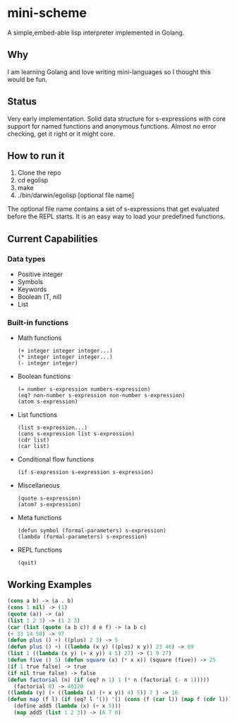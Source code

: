 # mini-scheme

A simple,embed-able lisp interpreter implemented in Golang.

## Why

I am learning Golang and love writing mini-languages so I thought this would be fun.

## Status

Very early implementation.  Solid data structure for s-expressions with core support for named functions and anonymous functions.  Almost no error checking, get it right or it might core.

## How to run it

1. Clone the repo
2. cd egolisp
3. make
4. ./bin/darwin/egolisp [optional file name]

The optional file name contains a set of s-expressions that get evaluated before the REPL starts.  It is an easy way to load your predefined functions.

## Current Capabilities

### Data types
  - Positive integer
  - Symbols 
  - Keywords
  - Boolean (T, nil)
  - List 

### Built-in functions
  - Math functions

		(+ integer integer integer...)  
		(* integer integer integer...)  
		(- integer integer)
		
  - Boolean functions 

		(= number s-expression numbers-expression)  
		(eq? non-number s-expression non-number s-expression)  
		(atom s-expression)  
		
  - List functions

		(list s-expression...)  
		(cons s-expression list s-expression)  
		(cdr list)  
		(car list)  

  - Conditional flow functions
 
  		(if s-expression s-expression s-expression)

  - Miscellaneous  
		
		(quote s-expression)
		(atom? s-expression)
		
  - Meta functions  
		
		(defun symbol (formal-parameters) s-expression) 
		(lambda (formal-parameters) s-expression)

  - REPL functions

		(quit)
		

## Working Examples

```lisp 
(cons a b) -> (a . b)
(cons 1 nil) -> (1)
(quote (a)) -> (a)
(list 1 2 3) -> (1 2 3)
(car (list (quote (a b c)) d e f) -> (a b c)
(+ 33 14 50) -> 97
(defun plus () +) ((plus) 2 3) -> 5
(defun plus () +) ((lambda (x y) ((plus) x y)) 23 46) -> 69
(list 1 ((lambda (x y) (+ x y)) 4 5) 27) -> (1 9 27)
(defun five () 5) (defun square (x) (* x x)) (square (five)) -> 25
(if 1 true false) -> true
(if nil true false) -> false
(defun factorial (n) (if (eq? n 1) 1 (* n (factorial (- n 1))))) 
  (factorial 8) -> 40320
((lambda (y) (+ ((lambda (x) (+ x y)) 4) 5)) 7 ) -> 16
(defun map (f l) (if (eq? l '()) '() (cons (f (car l)) (map f (cdr l))))) 
  (define add5 (lambda (x) (+ x 5))) 
  (map add5 (list 1 2 3)) -> (6 7 8)
```



